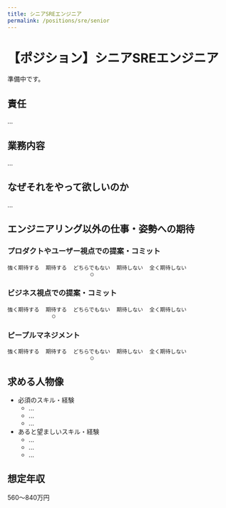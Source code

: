 ```yaml
---
title: シニアSREエンジニア
permalink: /positions/sre/senior
---
```

# 【ポジション】シニアSREエンジニア

準備中です。

## 責任
...

## 業務内容
...

## なぜそれをやって欲しいのか
...

## エンジニアリング以外の仕事・姿勢への期待

### プロダクトやユーザー視点での提案・コミット
```
強く期待する  期待する  どちらでもない  期待しない  全く期待しない
                          ○
```

### ビジネス視点での提案・コミット
```
強く期待する  期待する  どちらでもない  期待しない  全く期待しない
              ○
```

### ピープルマネジメント
```
強く期待する  期待する  どちらでもない  期待しない  全く期待しない
                          ○
```

## 求める人物像
- 必須のスキル・経験
  - ...
  - ...
  - ...
- あると望ましいスキル・経験
  - ...
  - ...
  - ...

## 想定年収
560〜840万円
